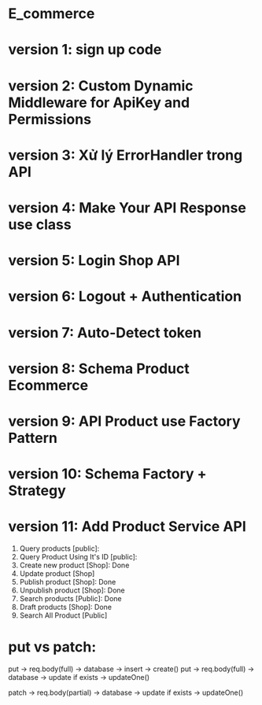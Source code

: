 # E_commerce

# version 1: sign up code 

# version 2: Custom Dynamic Middleware for ApiKey and Permissions

# version 3: Xử lý ErrorHandler trong API

# version 4: Make Your API Response use class

# version 5: Login Shop API

# version 6: Logout + Authentication

# version 7: Auto-Detect token

# version 8: Schema Product Ecommerce

# version 9: API Product use Factory Pattern 

# version 10: Schema Factory + Strategy

# version 11: Add Product Service API
1. Query products [public]:
2. Query Product Using It's ID [public]: 
3. Create new product [Shop]: Done
4. Update product [Shop] 
5. Publish product [Shop]: Done
6. Unpublish product [Shop]: Done
7. Search products [Public]: Done
8. Draft products [Shop]: Done
9. Search All Product [Public]

# put vs patch:
put -> req.body(full) -> database -> insert -> create()
put -> req.body(full) -> database -> update if exists -> updateOne()

patch -> req.body(partial) -> database -> update if exists -> updateOne()